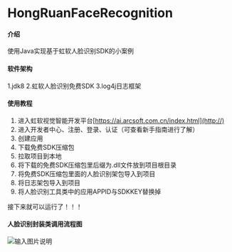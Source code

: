 # HongRuanFaceRecognition

#### 介绍
使用Java实现基于虹软人脸识别SDK的小案例

#### 软件架构
1.jdk8
2.虹软人脸识别免费SDK
3.log4j日志框架

#### 使用教程

1.  进入虹软视觉智能开发平台[https://ai.arcsoft.com.cn/index.html](http://)
2.  进入开发者中心、注册、登录、认证（可查看新手指南进行了解）
3.  创建应用
4.  下载免费SDK压缩包
5.  拉取项目到本地
6.  将下载的免费SDK压缩包里后缀为.dll文件放到项目根目录
7.  将免费SDK压缩包里面的人脸识别架包导入到项目
8.  将日志架包导入到项目
9.  将人脸识别工具类中的应用APPID与SDKKEY替换掉

接下来就可以运行了！！！

#### 人脸识别封装类调用流程图
![输入图片说明](https://images.gitee.com/uploads/images/2020/0430/144900_ed59cf68_5027215.jpeg "虹软人脸识别sdk使用流程.jpg")

